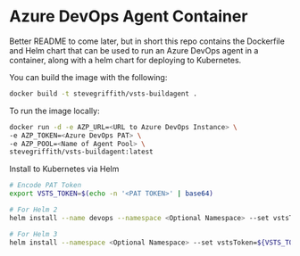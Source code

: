 # Azure DevOps Agent Container

Better README to come later, but in short this repo contains the Dockerfile and Helm chart that can be used to run an Azure DevOps agent in a container, along with a helm chart for deploying to Kubernetes.

You can build the image with the following:
```bash
docker build -t stevegriffith/vsts-buildagent .  
```

To run the image locally:
```bash
docker run -d -e AZP_URL=<URL to Azure DevOps Instance> \
-e AZP_TOKEN=<Azure DevOps PAT> \
-e AZP_POOL=<Name of Agent Pool> \
stevegriffith/vsts-buildagent:latest
```

Install to Kubernetes via Helm
```bash
# Encode PAT Token
export VSTS_TOKEN=$(echo -n '<PAT TOKEN>' | base64)

# For Helm 2
helm install --name devops --namespace <Optional Namespace> --set vstsToken=${VSTS_TOKEN} --set vstsAccount=<URL to DevOps Instance> --set vstsPool=<Agent Pool Name> -f values.yaml --name vsts-agent .

# For Helm 3
helm install --namespace <Optional Namespace> --set vstsToken=${VSTS_TOKEN} --set vstsAccount=<URL to DevOps Instance> --set vstsPool=<Agent Pool Name> -f values.yaml vsts-agent .
